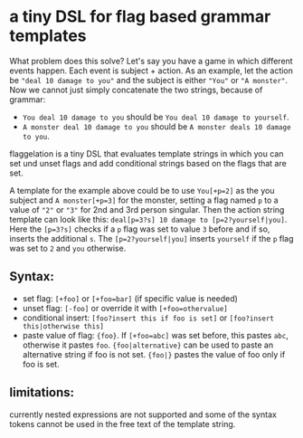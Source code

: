 # a tiny DSL for flag based grammar templates

What problem does this solve? Let's say you have a game in which different events happen. Each event is subject + action.
As an example, let the action be `"deal 10 damage to you"` and the subject is either `"You"` or `"A monster"`.
Now we cannot just simply concatenate the two strings, because of grammar:

- `You deal 10 damage to you` should be `You deal 10 damage to yourself`.
- `A monster deal 10 damage to you` should be `A monster deals 10 damage to you`.

flaggelation is a tiny DSL that evaluates template strings in which you can set und unset flags and add conditional strings based on the flags that are set.

A template for the example above could be to use `You[+p=2]` as the you subject and `A monster[+p=3]` for the monster, setting a flag named `p` to a value of `"2"` or `"3"` for 2nd and 3rd person singular. Then the action string template can look like this: `deal[p=3?s] 10 damage to [p=2?yourself|you]`. Here the `[p=3?s]` checks if a `p` flag was set to value `3` before and if so, inserts the additional `s`. The `[p=2?yourself|you]` inserts `yourself` if the `p` flag was set to `2` and `you` otherwise.

## Syntax:

- set flag: `[+foo]` or `[+foo=bar]` (if specific value is needed)
- unset flag: `[-foo]` or override it with `[+foo=othervalue]`
- conditional insert: `[foo?insert this if foo is set]` or `[foo?insert this|otherwise this]`
- paste value of flag: `{foo}`. If `[+foo=abc]` was set before, this pastes `abc`, otherwise it pastes `foo`.
  `{foo|alternative}` can be used to paste an alternative string if foo is not set. `{foo|}` pastes the value of foo only if foo is set.

## limitations:

currently nested expressions are not supported and some of the syntax tokens cannot be used in the free text of the template string.
